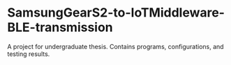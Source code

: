 # SamsungGearS2-to-IoTMiddleware-BLE-transmission
A project for undergraduate thesis. Contains programs, configurations, and testing results.
